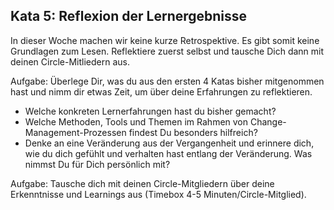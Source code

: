 ## Kata 5: Reflexion der Lernergebnisse ##

In dieser Woche machen wir keine kurze Retrospektive. Es gibt somit keine Grundlagen zum Lesen. Reflektiere zuerst selbst und tausche Dich dann mit deinen Circle-Mitliedern aus.

Aufgabe: Überlege Dir, was du aus den ersten 4 Katas bisher mitgenommen hast und nimm dir etwas Zeit, um über deine Erfahrungen zu reflektieren. 

- Welche konkreten Lernerfahrungen hast du bisher gemacht? 
- Welche Methoden, Tools und Themen im Rahmen von Change-Management-Prozessen findest Du besonders hilfreich? 
- Denke an eine Veränderung aus der Vergangenheit und erinnere dich, wie du dich gefühlt und verhalten hast entlang der Veränderung. Was nimmst Du für Dich persönlich mit?

Aufgabe: Tausche dich mit deinen Circle-Mitgliedern über deine Erkenntnisse und Learnings aus (Timebox 4-5 Minuten/Circle-Mitglied).
